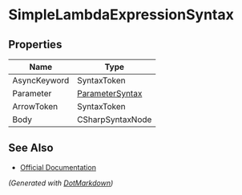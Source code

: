 # SimpleLambdaExpressionSyntax

## Properties

| Name         | Type                                  |
| ------------ | ------------------------------------- |
| AsyncKeyword | SyntaxToken                           |
| Parameter    | [ParameterSyntax](ParameterSyntax.md) |
| ArrowToken   | SyntaxToken                           |
| Body         | CSharpSyntaxNode                      |

## See Also

* [Official Documentation](https://docs.microsoft.com/en-us/dotnet/api/microsoft.codeanalysis.csharp.syntax.simplelambdaexpressionsyntax)


*\(Generated with [DotMarkdown](http://github.com/JosefPihrt/DotMarkdown)\)*
